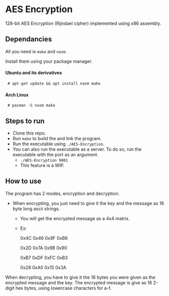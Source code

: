 # AES Encryption

128-bit AES Encryption (Rijndael cipher) implemented using x86 assembly.


## Dependancies
All you need is `make` and `nasm`.

Install them using your package manager. 
#### Ubuntu and its derivatives
``` # apt-get update && apt install nasm make```
#### Arch Linux
``` # pacman -S nasm make```

## Steps to run
- Clone this repo.
- Run ```make``` to build the and link the program.	
- Run the executable using ```./AES-Encryption```.
- You can also run the executable as a server. To do so, run the executable with the port as an argument.
	- ```./AES-Encryption 9001```
	- This feature is a WIP.

## How to use

The program has 2 modes, encryption and decryption.
- When encrypting, you just need to give it the key and the message as 16 byte long ascii strings.
	- You will get the encrypted message as a 4x4 matrix.
	- Ex: 
	
		0x4C 0x46 0x9F 0xB6
		
		0x2D 0x7A 0x9B 0x90 
		
		0xB7 0xDF 0xFC 0xB3
		
		0x28 0xA5 0x15 0x3A

When decrypting, you have to give it the 16 bytes you were given as the encrypted message and the key. The encrypted message is give as 16 2-digit hex bytes, using lowercase characters for a-f.
